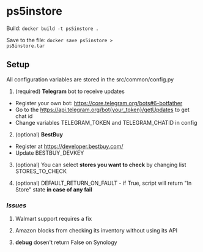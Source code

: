 # ps5instore
Build: <code>docker build -t ps5instore .</code>

Save to the file: <code>docker save ps5instore > ps5instore.tar</code>

<h2>Setup</h2>

All configuration variables are stored in the src/common/config.py
1. (required) <b>Telegram</b> bot to receive updates
- Register your own bot: https://core.telegram.org/bots#6-botfather
- Go to the https://api.telegram.org/bot{your_token}/getUpdates to get chat id
- Change variables TELEGRAM_TOKEN and TELEGRAM_CHATID in config

2. (optional) <b>BestBuy</b>
- Register at https://developer.bestbuy.com/
- Update BESTBUY_DEVKEY

3. (optional) You can select <b>stores you want to check</b> by changing list STORES_TO_CHECK

4. (optional) DEFAULT_RETURN_ON_FAULT - if True, script will return "In Store" state <b>in case of any fail</b>

<h3><i>Issues</i></h3>

1. Walmart support requires a fix

2. Amazon blocks from checking its inventory without using its API

3. __debug__ dosen't return False on Synology
